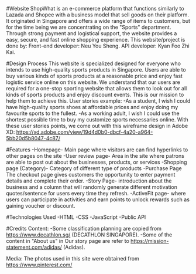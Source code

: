 #Website
ShopWhat is an e-commerce platform that functions similarly to Lazada and Shopee with a business model that sell goods on their platform.  It originated in Singapore and offers a wide range of items to customers, but for the time being we are concentrating on the "Sports" department. Through strong payment and logistical support, the website provides a easy, secure, and fast online shopping experience.
This website/project is done by:
Front-end developer: Neu You Sheng.
API developer: Kyan Foo Zhi Kai.

#Design Process
This website is specialized designed for everyone who intends to use high-quality sports products in Singapore. Users are able to buy various kinds of sports products at a reasonable price and enjoy fast logistic service online on this website. We understand that our users are required for a one-stop sporting website that allows them to look out for all kinds of sports products and enjoy discount events. This is our mission to help them to achieve this.
User stories example:
-As a student, I wish I could have high-quality sports shoes at affordable prices and enjoy doing my favourite sports to the fullest.
-As a working adult, I wish I could use the shortest possible time to buy my customize sports necessaries online.
With these user stories points, we come out with this wireframe design in Adobe XD: https://xd.adobe.com/view/19d4d0b0-dbcf-4a20-a964-5bb20d5b8047-4c87/ 

#Features
-Homepage-
Main page where visitors are can find hyperlinks to other pages on the site
-User review page-
Area in the site where patrons are able to post out about the businesses, products, or services
-Shopping page (Category)-
Category of different type of products
-Purchase Page
The checkout page gives customers the opportunity to enter payment details and complete their order.
-Story Page-
introduction about the business and a column that will randomly generate different motivation quotes/sentence for users every time they refresh.
-ActiveFit page-
where users can participate in activities and earn points to unlock rewards such as gaining voucher or discount.



#Technologies Used
-HTML
-CSS
-JavaScript
-Public API

#Credits Content:
-Some classification planning are copied from https://www.decathlon.sg/ (DECATHLON SINGAPORE).
-Some of the content in "About us" in Our story page are refer to https://mission-statement.com/adidas/ (Adidas).

Media:
The photos used in this site were obtained from https://www.pinterest.com/
